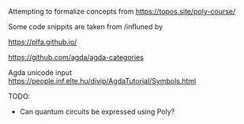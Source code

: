 Attempting to formalize concepts from https://topos.site/poly-course/

Some code snippits are taken from /influned by

https://plfa.github.io/

https://github.com/agda/agda-categories

Agda unicode input
https://people.inf.elte.hu/divip/AgdaTutorial/Symbols.html


TODO:
- Can quantum circuits be expressed using Poly?

